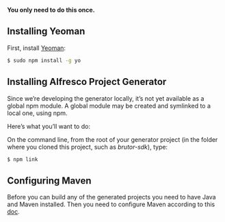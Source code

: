 **You only need to do this once.**

## Installing Yeoman 
First, install [Yeoman](http://yeoman.io):

```bash
$ sudo npm install -g yo
```

## Installing Alfresco Project Generator 
Since we’re developing the generator locally, it’s not yet available as a global npm module. 
A global module may be created and symlinked to a local one, using npm. 

Here’s what you’ll want to do:

On the command line, from the root of your generator project 
(in the folder where you cloned this project, such as *brutor-sdk*), type:

```bash
$ npm link
```

## Configuring Maven
Before you can build any of the generated projects you need to have Java and Maven installed.
Then you need to configure Maven according to this [doc](configuring-maven-with-alfresco-repositories.md). 
